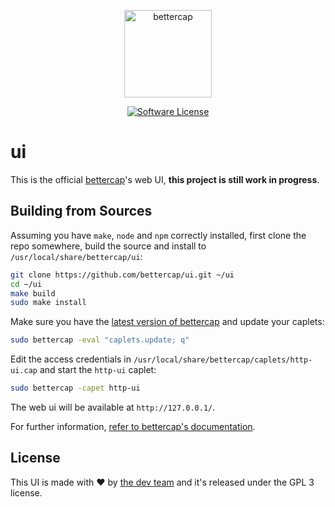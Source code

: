 <p align="center">
  <img alt="bettercap" src="https://github.com/bettercap/ui/blob/master/src/assets/images/logo.png" height="140" />
  <p align="center">
    <a href="https://github.com/bettercap/bettercap/blob/master/LICENSE.md"><img alt="Software License" src="https://img.shields.io/badge/license-GPL3-brightgreen.svg?style=flat-square"></a>
  </p>
</p>

# ui

This is the official [bettercap](https://www.bettercap.org/)'s web UI, **this project is still work in progress**. 

## Building from Sources

Assuming you have `make`, `node` and `npm` correctly installed, first clone the repo somewhere, build the source and install to `/usr/local/share/bettercap/ui`:

```sh
git clone https://github.com/bettercap/ui.git ~/ui
cd ~/ui
make build
sudo make install
```

Make sure you have the [latest version of bettercap](https://github.com/bettercap/bettercap/releases) and update your caplets:

```sh
sudo bettercap -eval "caplets.update; q"
```

Edit the access credentials in `/usr/local/share/bettercap/caplets/http-ui.cap` and start the `http-ui` caplet: 

```sh
sudo bettercap -capet http-ui
```

The web ui will be available at `http://127.0.0.1/`.

For further information, [refer to bettercap's documentation](https://www.bettercap.org/).

## License

This UI is made with ♥  by [the dev team](https://github.com/bettercap/ui/graphs/contributors) and it's released under the GPL 3 license.
